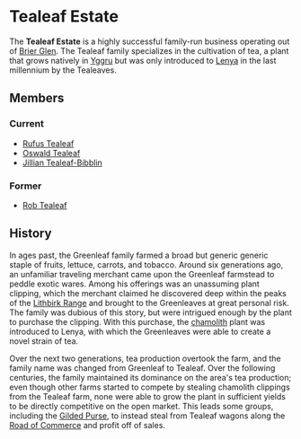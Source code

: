 # Tealeaf Estate

The **Tealeaf Estate** is a highly successful family-run business operating out of [Brier Glen](../../societies/esterfell-accord/brier-glen.md). The Tealeaf family specializes in the cultivation of tea, a plant that grows natively in [Yggru](../../mote/esterfell/yggru/yggru.md) but was only introduced to [Lenya](../../mote/esterfell/lenya/lenya.md) in the last millennium by the Tealeaves.

## Members

### Current

- [Rufus Tealeaf](members/rufus-tealeaf.md)
- [Oswald Tealeaf](members/oswald-tealeaf.md)
- [Jillian Tealeaf-Bibblin](members/jillian-tealeaf-bibblin.md)

### Former

- [Rob Tealeaf](../gilded-purse/members/rob-tealeaf.md)

## History

In ages past, the Greenleaf family farmed a broad but generic generic staple of fruits, lettuce, carrots, and tobacco. Around six generations ago, an unfamiliar traveling merchant came upon the Greenleaf farmstead to peddle exotic wares. Among his offerings was an unassuming plant clipping, which the merchant claimed he discovered deep within the peaks of the [Lithbirk Range](../../mote/esterfell/yggru/lithbirk-range.md) and brought to the Greenleaves at great personal risk. The family was dubious of this story, but were intrigued enough by the plant to purchase the clipping. With this purchase, the [chamolith](../../artifacts/chamolith.md) plant was introduced to Lenya, with which the Greenleaves were able to create a novel strain of tea.

Over the next two generations, tea production overtook the farm, and the family name was changed from Greenleaf to Tealeaf. Over the following centuries, the family maintained its dominance on the area's tea production; even though other farms started to compete by stealing chamolith clippings from the Tealeaf farm, none were able to grow the plant in sufficient yields to be directly competitive on the open market. This leads some groups, including the [Gilded Purse](../gilded-purse/gilded-purse.md), to instead steal from Tealeaf wagons along the [Road of Commerce](../../societies/esterfell-accord/road-of-commerce.md) and profit off of sales.
